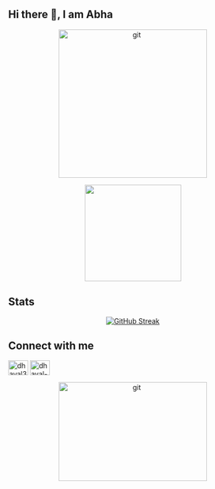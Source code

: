 <html>
<body>
  
## Hi there 👋, I am Abha

<!--
**rani-abha/rani-abha** is a ✨ _special_ ✨ repository because its `README.md` (this file) appears on your GitHub profile.

Here are some ideas to get you started:

- 🔭 I’m currently working on ...
- 🌱 I’m currently learning ...
- 👯 I’m looking to collaborate on ...
- 🤔 I’m looking for help with ...
- 💬 Ask me about ...
- 📫 How to reach me: ...
- 😄 Pronouns: ...
- ⚡ Fun fact: ...
-->
<p align="center">
   <img   src="https://cdna.artstation.com/p/assets/images/images/002/819/908/original/ayesha-uddin-pixel-flmae-gir.gif?1466086358" alt="git" height="300" width="300px"  >
</p>
<p align="center">
<a href="https://github.com/anuraghazra/github-readme-stats" title="Go to Source" >
  <img height=195 src="https://github-readme-stats.vercel.app/api/top-langs/?username=rani-abha&title_color=61dafb&text_color=ffffff&icon_color=61dafb&bg_color=20232a&langs_count=10&layout=compact&border_color=61dafb&hide_border=true" />
</a>
</p>

## Stats

<p align="center">
<a href="https://git.io/streak-stats"><img src="https://github-readme-streak-stats.herokuapp.com?user=rani-abha&theme=dracula&hide_border=true&border_radius=4.8" alt="GitHub Streak" /></a></p>

## Connect with me
<p align="left">
<a href="https://x.com/PurpleAbha" target="blank"><img align="center" src="https://raw.githubusercontent.com/rahuldkjain/github-profile-readme-generator/master/src/images/icons/Social/twitter.svg" alt="dhaval389" height="30" width="40" /></a>
<a href="https://www.linkedin.com/in/rani-abha/" target="blank"><img align="center" src="https://raw.githubusercontent.com/rahuldkjain/github-profile-readme-generator/master/src/images/icons/Social/linked-in-alt.svg" alt="dhaval-rathod-276081244" height="30" width="40" /></a>

<p align="center">
   <img   src="https://cdnb.artstation.com/p/assets/images/images/069/553/285/original/pochekunina-yana-2.gif?1700438746" alt="git" height="200" width="300px"  >
</p>
</body>
</html>
